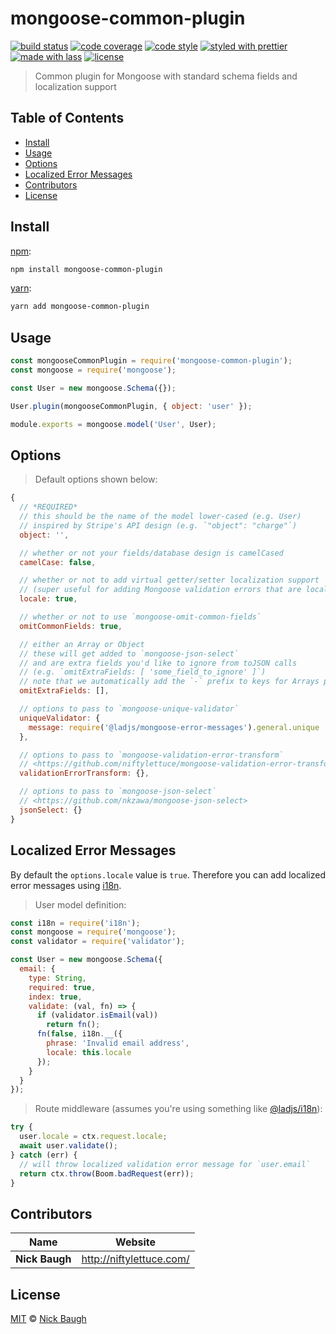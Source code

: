 # mongoose-common-plugin

[![build status](https://img.shields.io/travis/ladjs/mongoose-common-plugin.svg)](https://travis-ci.org/ladjs/mongoose-common-plugin)
[![code coverage](https://img.shields.io/codecov/c/github/ladjs/mongoose-common-plugin.svg)](https://codecov.io/gh/ladjs/mongoose-common-plugin)
[![code style](https://img.shields.io/badge/code_style-XO-5ed9c7.svg)](https://github.com/sindresorhus/xo)
[![styled with prettier](https://img.shields.io/badge/styled_with-prettier-ff69b4.svg)](https://github.com/prettier/prettier)
[![made with lass](https://img.shields.io/badge/made_with-lass-95CC28.svg)](https://lass.js.org)
[![license](https://img.shields.io/github/license/ladjs/mongoose-common-plugin.svg)](<>)

> Common plugin for Mongoose with standard schema fields and localization support


## Table of Contents

* [Install](#install)
* [Usage](#usage)
* [Options](#options)
* [Localized Error Messages](#localized-error-messages)
* [Contributors](#contributors)
* [License](#license)


## Install

[npm][]:

```sh
npm install mongoose-common-plugin
```

[yarn][]:

```sh
yarn add mongoose-common-plugin
```


## Usage

```js
const mongooseCommonPlugin = require('mongoose-common-plugin');
const mongoose = require('mongoose');

const User = new mongoose.Schema({});

User.plugin(mongooseCommonPlugin, { object: 'user' });

module.exports = mongoose.model('User', User);
```


## Options

> Default options shown below:

```js
{
  // *REQUIRED*
  // this should be the name of the model lower-cased (e.g. User)
  // inspired by Stripe's API design (e.g. `"object": "charge"`)
  object: '',

  // whether or not your fields/database design is camelCased
  camelCase: false,

  // whether or not to add virtual getter/setter localization support
  // (super useful for adding Mongoose validation errors that are localized)
  locale: true,

  // whether or not to use `mongoose-omit-common-fields`
  omitCommonFields: true,

  // either an Array or Object
  // these will get added to `mongoose-json-select`
  // and are extra fields you'd like to ignore from toJSON calls
  // (e.g. `omitExtraFields: [ 'some_field_to_ignore' ]`)
  // note that we automatically add the `-` prefix to keys for Arrays passed
  omitExtraFields: [],

  // options to pass to `mongoose-unique-validator`
  uniqueValidator: {
    message: require('@ladjs/mongoose-error-messages').general.unique
  },

  // options to pass to `mongoose-validation-error-transform`
  // <https://github.com/niftylettuce/mongoose-validation-error-transform>
  validationErrorTransform: {},

  // options to pass to `mongoose-json-select`
  // <https://github.com/nkzawa/mongoose-json-select>
  jsonSelect: {}
}
```


## Localized Error Messages

By default the `options.locale` value is `true`. Therefore you can add localized error messages using [i18n][].

> User model definition:

```js
const i18n = require('i18n');
const mongoose = require('mongoose');
const validator = require('validator');

const User = new mongoose.Schema({
  email: {
    type: String,
    required: true,
    index: true,
    validate: (val, fn) => {
      if (validator.isEmail(val))
        return fn();
      fn(false, i18n.__({
        phrase: 'Invalid email address',
        locale: this.locale
      });
    }
  }
});
```

> Route middleware (assumes you're using something like [@ladjs/i18n][ladjs-i18n]):

```js
try {
  user.locale = ctx.request.locale;
  await user.validate();
} catch (err) {
  // will throw localized validation error message for `user.email`
  return ctx.throw(Boom.badRequest(err));
}
```


## Contributors

| Name           | Website                    |
| -------------- | -------------------------- |
| **Nick Baugh** | <http://niftylettuce.com/> |


## License

[MIT](LICENSE) © [Nick Baugh](http://niftylettuce.com/)


## 

[npm]: https://www.npmjs.com/

[yarn]: https://yarnpkg.com/

[i18n]: https://github.com/mashpie/i18n-node

[ladjs-i18n]: https://github.com/ladjs/i18n
